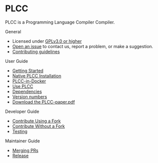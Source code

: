 # PLCC

PLCC is a Programming Language Compiler Compiler.

General
- Licensed under [GPLv3.0 or higher](LICENSE)
- [Open an issue](https://github.com/ourPLCC/plcc/issues) to contact us, report a problem, or make a suggestion.
- [Contributing guidelines](CONTRIBUTING.md)

User Guide
- [Getting Started](docs/User/Getting-Started.md)
- [Native PLCC Installation](docs/User/Native-PLCC-Installation.md)
- [PLCC-in-Docker](docs/User/PLCC-in-Docker.md)
- [Use PLCC](docs/User/Use.md)
- [Dependencies](docs/User/Dependencies.md)
- [Version numbers](docs/User/Version-numbers.md)
- [Download the PLCC-paper.pdf](docs/PLCC-paper.pdf)

Developer Guide
- [Contribute Using a Fork](docs/Developer/Contribute-Using-a-Fork.md)
- [Contribute Without a Fork](docs/Developer/Contribute-Without-a-Fork.md)
- [Testing](docs/Developer/Testing.md)

Maintainer Guide
- [Merging PRs](docs/Maintainer/Merging-PRs.md)
- [Release](docs/Maintainer/Release.md)
